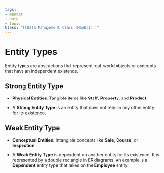 ```yaml
---
tags:
- mandat
- note
- topic
Class: "[[Data Management Class (ManDat)]]"
---
```


# Entity Types

Entity types are abstractions that represent real-world objects or concepts that have an independent existence.




## Strong Entity Type 

- **Physical Entities**: Tangible items like **Staff**, **Property**, and **Product**.

- A **Strong Entity Type** is an entity that does not rely on any other entity for its existence.

## Weak Entity Type
- **Conceptual Entities**: Intangible concepts like **Sale**, **Course**, or **Inspection**.

- A **Weak Entity Type** is dependent on another entity for its existence. It is represented by a double rectangle in ER diagrams. An example is a **Dependent** entity type that relies on the **Employee** entity.